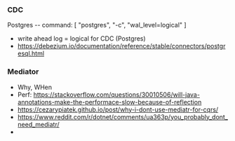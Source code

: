 
### CDC
Postgres -- command: [ "postgres", "-c", "wal_level=logical" ]
* write ahead log = logical for CDC (Postgres)
* https://debezium.io/documentation/reference/stable/connectors/postgresql.html


### Mediator
* Why, WHen
* Perf: https://stackoverflow.com/questions/30010506/will-java-annotations-make-the-performace-slow-because-of-reflection
* https://cezarypiatek.github.io/post/why-i-dont-use-mediatr-for-cqrs/
* https://www.reddit.com/r/dotnet/comments/ua363p/you_probably_dont_need_mediatr/
* 


